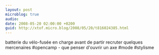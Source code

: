 ```yaml
---
layout: post
microblog: true
audio: 
date: 2008-05-20 02:00:00 +0200
guid: http://xtof.micro.blog/2008/05/20/t816024385.html
---
```

batterie du vélo-fusée en charge avant de partir recruter quelques mercenaires #opencamp - que penser d'ouvrir un axe #mode #stylisme
